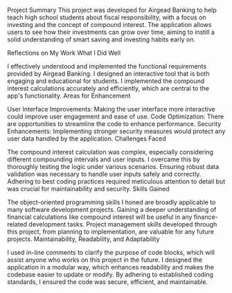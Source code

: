 Project Summary
This project was developed for Airgead Banking to help teach high school students about fiscal responsibility, with a focus on investing and the concept of compound interest. The application allows users to see how their investments can grow over time, aiming to instill a solid understanding of smart saving and investing habits early on.

Reflections on My Work
What I Did Well

I effectively understood and implemented the functional requirements provided by Airgead Banking.
I designed an interactive tool that is both engaging and educational for students.
I implemented the compound interest calculations accurately and efficiently, which are central to the app's functionality.
Areas for Enhancement

User Interface Improvements: Making the user interface more interactive could improve user engagement and ease of use.
Code Optimization: There are opportunities to streamline the code to enhance performance.
Security Enhancements: Implementing stronger security measures would protect any user data handled by the application.
Challenges Faced

The compound interest calculation was complex, especially considering different compounding intervals and user inputs. I overcame this by thoroughly testing the logic under various scenarios.
Ensuring robust data validation was necessary to handle user inputs safely and correctly.
Adhering to best coding practices required meticulous attention to detail but was crucial for maintainability and security.
Skills Gained

The object-oriented programming skills I honed are broadly applicable to many software development projects.
Gaining a deeper understanding of financial calculations like compound interest will be useful in any finance-related development tasks.
Project management skills developed through this project, from planning to implementation, are valuable for any future projects.
Maintainability, Readability, and Adaptability

I used in-line comments to clarify the purpose of code blocks, which will assist anyone who works on this project in the future.
I designed the application in a modular way, which enhances readability and makes the codebase easier to update or modify.
By adhering to established coding standards, I ensured the code was secure, efficient, and maintainable.
